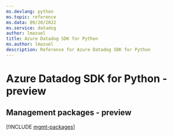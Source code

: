 ```yaml
---
ms.devlang: python
ms.topic: reference
ms.data: 09/20/2022
ms.service: datadog
author: lmazuel
title: Azure Datadog SDK for Python
ms.author: lmazuel
description: Reference for Azure Datadog SDK for Python
---
```

# Azure Datadog SDK for Python - preview

## Management packages - preview
[!INCLUDE [mgmt-packages](datadog-mgmt-index.md)]